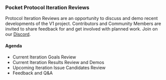 ### Pocket Protocol Iteration Reviews

Protocol Iteration Reviews are an opportunity to discuss and demo recent developments of the V1 project. Contributors and Community Members are invited to share feedback for and get involved with planned work. Join on our [Discord](https://discord.gg/sae7XfnF?event=1062036308450615316).

#### Agenda

- Current Iteration Goals Review
- Current Iteration Results Review and Demos
- Upcoming Iteration Issue Candidates Review
- Feedback and Q&A

<!-- GITHUB_WIKI: devlog/template -->
